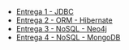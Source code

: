 - [Entrega 1 - JDBC](enunciado/entrega1/entrega1.md)
- [Entrega 2 - ORM - Hibernate](enunciado/entrega2/entrega2.md)
- [Entrega 3 - NoSQL - Neo4j](enunciado/entrega3/entrega3.md)
- [Entrega 4 - NoSQL - MongoDB](enunciado/entrega4/entrega4.md)
